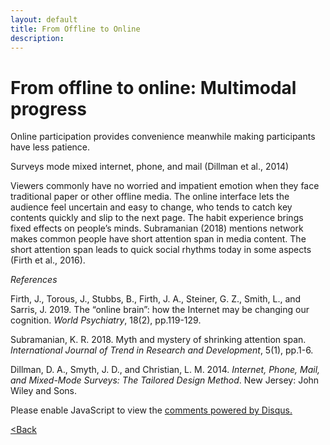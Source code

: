 ```yaml
---
layout: default
title: From Offline to Online
description:
---
```


# From offline to online: Multimodal progress

Online participation provides convenience meanwhile making participants have less patience.

Surveys mode mixed internet, phone, and mail (Dillman et al., 2014)

Viewers commonly have no worried and impatient emotion when they face traditional paper or other offline media. The online interface lets the audience feel uncertain and easy to change, who tends to catch key contents quickly and slip to the next page. The habit experience brings fixed effects on people’s minds. Subramanian (2018) mentions network makes common people have short attention span in media content. The short attention span leads to quick social rhythms today in some aspects (Firth et al., 2016).

*References*

Firth, J., Torous, J., Stubbs, B., Firth, J. A., Steiner, G. Z., Smith, L., and Sarris, J. 2019. The “online brain”: how the Internet may be changing our cognition. _World Psychiatry_, 18(2), pp.119-129.

Subramanian, K. R. 2018. Myth and mystery of shrinking attention span. _International Journal of Trend in Research and Development_, 5(1), pp.1-6.

Dillman, D. A., Smyth, J. D., and Christian, L. M. 2014. _Internet, Phone, Mail, and Mixed-Mode Surveys: The Tailored Design Method_. New Jersey: John Wiley and Sons.


<div id="disqus_thread"></div>
<script>
    /**
    *  RECOMMENDED CONFIGURATION VARIABLES: EDIT AND UNCOMMENT THE SECTION BELOW TO INSERT DYNAMIC VALUES FROM YOUR PLATFORM OR CMS.
    *  LEARN WHY DEFINING THESE VARIABLES IS IMPORTANT: https://disqus.com/admin/universalcode/#configuration-variables    */
    /*
    var disqus_config = function () {
    this.page.url = PAGE_URL;  // Replace PAGE_URL with your page's canonical URL variable
    this.page.identifier = PAGE_IDENTIFIER; // Replace PAGE_IDENTIFIER with your page's unique identifier variable
    };
    */
    (function() { // DON'T EDIT BELOW THIS LINE
    var d = document, s = d.createElement('script');
    s.src = 'https://jinpeng.disqus.com/embed.js';
    s.setAttribute('data-timestamp', +new Date());
    (d.head || d.body).appendChild(s);
    })();
</script>
<noscript>Please enable JavaScript to view the <a href="https://disqus.com/?ref_noscript">comments powered by Disqus.</a></noscript>

[<Back](./)

